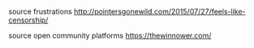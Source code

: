 
source frustrations
  http://pointersgonewild.com/2015/07/27/feels-like-censorship/

source open community platforms
  https://thewinnower.com/

